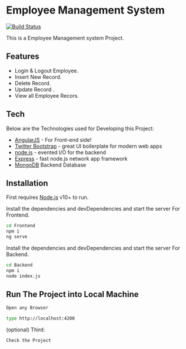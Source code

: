 # Employee Management System

[![Build Status](https://travis-ci.org/joemccann/dillinger.svg?branch=master)](https://employeesystem.stackblitz.io)


This is a Employee Management system Project.

## Features

- Login & Logout Employee.
- Insert New Record. 
- Delete Record.
- Update Record .
- View all Employee Recors.

## Tech

Below are the Technologies used for Developing this Project:

- [AngularJS](https://angular.io/) - For Front-end side!
- [Twitter Bootstrap](https://getbootstrap.com/) - great UI boilerplate for modern web apps
- [node.js](https://nodejs.org) - evented I/O for the backend
- [Express](https://expressjs.com/) - fast node.js network app framework
- [MongoDB](https://www.mongodb.com/) Backend Database

## Installation

First requires [Node.js](https://nodejs.org/) v10+ to run.

Install the dependencies and devDependencies and start the server For Frontend.

```sh
cd Frontend
npm i
ng serve
```

Install the dependencies and devDependencies and start the server For Backend.

```sh
cd Backend
npm i
node index.js
```


## Run The Project into Local Machine

```sh
Open any Browser
```


```sh
type http://localhost:4200
```

(optional) Third:

```sh
Check the Project
```
